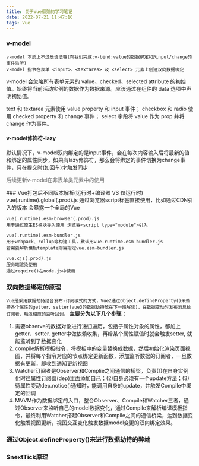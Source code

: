 ```yaml
---
title: 关于Vue框架的学习笔记
date: 2022-07-21 11:47:16
tags: Vue
---
```


### v-model
    v-model 本质上不过是语法糖(帮我们完成:v-bind:value的数据绑定和@input/change的事件监听)
    v-model 指令在表单 <input>、<textarea> 及 <select> 元素上创建双向数据绑定

v-model 会忽略所有表单元素的 value、checked、selected attribute 的初始值。始终将当前活动实例的数据作为数据来源。应该通过在组件的 data 选项中声明初始值。

text 和 textarea 元素使用 value property 和 input 事件；
checkbox 和 radio 使用 checked property 和 change 事件；
select 字段将 value 作为 prop 并将 change 作为事件。

#### v-model修饰符-lazy
默认情况下，v-model双向绑定的是input事件，会在每次内容输入后将最新的值和绑定的属性同步，如果有lazy修饰符，那么会将绑定的事件切换为change事件，只在提交时(如回车)才触发同步
<p style="font-size:14px; color:#666;">后续更新v-model在非表单类元素中的使用</p>
### Vue打包后不同版本解析(运行时+编译器 VS 仅运行时)
    vue(.runtime).global(.prod).js
    通过浏览器script标签直接使用，比如通过CDN引入的版本
    会暴露一个全局的Vue

    vue(.runtime).esm-browser(.prod).js
    用于通过原生ES模块导入使用 浏览器<script type="module">引入

    vue(.runtime).esm-bundler.js
    用于webpack、rollup等构建工具，默认用vue.runtime.esm-bundler.js
    若需要解析模板template则需指定vue.esm-bundler.js

    vue.cjs(.prod).js
    服务端渲染使用
    通过require()在node.js中使用

### 双向数据绑定的原理
`Vue是采用数据劫持结合发布-订阅模式的方式，Vue2通过Object.defineProperty()来劫持各个属性的getter、setter(vue3的数据劫持放在下一段解读)，在数据变动时发布消息给订阅者，触发相应的监听回调。`
<b>主要分为以下几个步骤：</b>
1. 需要observe的数据对象进行递归遍历，包括子属性对象的属性，都加上getter、setter. getter中做依赖收集，再给某个属性赋值时就会触发setter, 就能监听到了数据变化
2. compile解析模板指令，将模板中的变量替换成数据，然后初始化渲染页面视图，并将每个指令对应的节点绑定更新函数，添加监听数据的订阅者，一旦数据有更新，即收到通知更新视图
3. Watcher订阅者是Observer和Complie之间通信的桥梁，负责(1)在自身实例化时往属性订阅器(dep)里面添加自己；(2)自身必须有一个update方法；(3)待属性变动dep.notice()通知时，能调用自身的update，并触发Compile中绑定的回调
4. MVVM作为数据绑定的入口，整合Observer、Compile和Watcher三者，通过Observer来监听自己的model数据变化，通过Compile来解析编译模板指令，最终利用Watcher搭起Observer和Compile之间的通信桥梁，达到数据变化触发视图更新，视图交互变化触发数据model变更的双向绑定效果。
    
### 通过Object.defineProperty()来进行数据劫持的弊端
    
### $nextTick原理